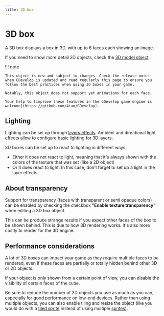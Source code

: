 ```yaml
---
title: 3D box
---
```

# 3D box

A 3D box displays a box in 3D, with up to 6 faces each showing an image.

If you need to show more detail 3D objects, check the [3D model object](../3d-model).

!!! note

    This object is new and subject to changes. Check the release notes when GDevelop is updated and read regularly this page to ensure you follow the best practices when using 3D boxes in your game.

    Notably, this object does not support yet animations for each face.

    Your help to [improve these features in the GDevelop game engine is welcome](https://github.com/4ian/GDevelop).

## Lighting

Lighting can be set up through [layers effects](../../interface/scene-editor/layer-effects). Ambient and directional light effects allow to configure basic lighting for 3D layers.

3D boxes can be set up to react to lighting in different ways:

- Either it does not react to light, meaning that it's always shown with the colors of the texture that was set (like a 2D object)
- Or it does react to light. In this case, don't forget to set up a light in the layer effects.

## About transparency

Support for transparency (faces with transparent or semi opaque colors) can be enabled by checking the checkbox **"Enable texture transparency"** when editing a 3D box object.

This can be produce strange results if you expect other faces of the box to be shown behind. This is due to how 3D rendering works. It's also more costly to render for the 3D engine.

## Performance considerations

A lot of 3D boxes can impact your game as they require multiple faces to be rendered, even if these faces are partially or totally hidden behind other 3D or 2D objects.

If your object is only shown from a certain point of view, you can disable the visibility of certain faces of the cube.

Be sure to reduce the number of 3D objects you use as much as you can, especially for good performance on low-end devices. Rather than using multiple objects, you can also enable tiling and resize the object (like you would do with a [tiled sprite](../tiled_sprite) instead of using multiple [sprites](../sprite)).
